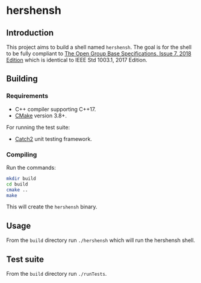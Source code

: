 # hershensh

## Introduction
This project aims to build a shell named `hershensh`.
The goal is for the shell to be fully compliant to [The Open Group Base Specifications, Issue 7, 2018 Edition](https://publications.opengroup.org/standards/unix/c181) which is identical to IEEE Std 1003.1, 2017 Edition.

## Building
### Requirements
* C++ compiler supporting C++17.
* [CMake](https://github.com/Kitware/CMake) version 3.8+.

For running the test suite:
* [Catch2](https://github.com/catchorg/Catch2) unit testing framework.

### Compiling

Run the commands:

```bash
mkdir build
cd build
cmake ..
make
```

This will create the `hershensh` binary.

## Usage
From the `build` directory run `./hershensh` which will run the hershensh shell.

## Test suite

From the `build` directory run `./runTests`.
